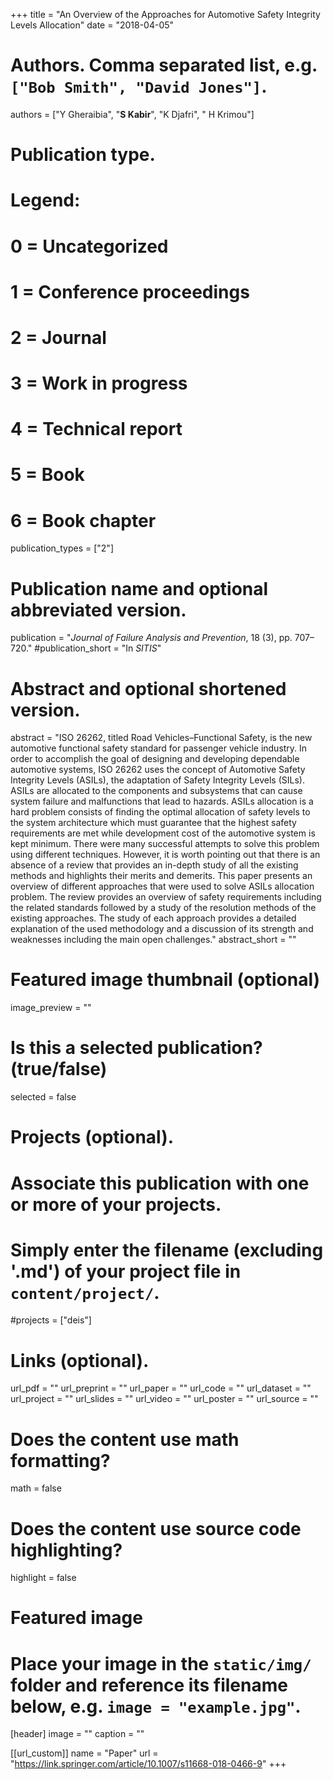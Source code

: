 +++
title = "An Overview of the Approaches for Automotive Safety Integrity Levels Allocation"
date = "2018-04-05"

# Authors. Comma separated list, e.g. `["Bob Smith", "David Jones"]`.
authors = ["Y Gheraibia", "**S Kabir**", "K Djafri", " H Krimou"]

# Publication type.
# Legend:
# 0 = Uncategorized
# 1 = Conference proceedings
# 2 = Journal
# 3 = Work in progress
# 4 = Technical report
# 5 = Book
# 6 = Book chapter
publication_types = ["2"]

# Publication name and optional abbreviated version.
publication = "*Journal of Failure Analysis and Prevention*, 18 (3), pp. 707–720."
#publication_short = "In *SITIS*"

# Abstract and optional shortened version.
abstract = "ISO 26262, titled Road Vehicles–Functional Safety, is the new automotive functional safety standard for passenger vehicle industry. In order to accomplish the goal of designing and developing dependable automotive systems, ISO 26262 uses the concept of Automotive Safety Integrity Levels (ASILs), the adaptation of Safety Integrity Levels (SILs). ASILs are allocated to the components and subsystems that can cause system failure and malfunctions that lead to hazards. ASILs allocation is a hard problem consists of finding the optimal allocation of safety levels to the system architecture which must guarantee that the highest safety requirements are met while development cost of the automotive system is kept minimum. There were many successful attempts to solve this problem using different techniques. However, it is worth pointing out that there is an absence of a review that provides an in-depth study of all the existing methods and highlights their merits and demerits. This paper presents an overview of different approaches that were used to solve ASILs allocation problem. The review provides an overview of safety requirements including the related standards followed by a study of the resolution methods of the existing approaches. The study of each approach provides a detailed explanation of the used methodology and a discussion of its strength and weaknesses including the main open challenges."
abstract_short = ""

# Featured image thumbnail (optional)
image_preview = ""

# Is this a selected publication? (true/false)
selected = false

# Projects (optional).
#   Associate this publication with one or more of your projects.
#   Simply enter the filename (excluding '.md') of your project file in `content/project/`.
#projects = ["deis"]

# Links (optional).
url_pdf = ""
url_preprint = ""
url_paper = ""
url_code = ""
url_dataset = ""
url_project = ""
url_slides = ""
url_video = ""
url_poster = ""
url_source = ""

# Does the content use math formatting?
math = false

# Does the content use source code highlighting?
highlight = false

# Featured image
# Place your image in the `static/img/` folder and reference its filename below, e.g. `image = "example.jpg"`.
[header]
image = ""
caption = ""

[[url_custom]]
    name = "Paper"
    url = "https://link.springer.com/article/10.1007/s11668-018-0466-9"
+++
